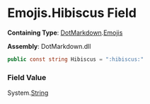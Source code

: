 # Emojis\.Hibiscus Field

**Containing Type**: [DotMarkdown](../../README.md)\.[Emojis](../README.md)

**Assembly**: DotMarkdown\.dll

```csharp
public const string Hibiscus = ":hibiscus:"
```

### Field Value

System\.[String](https://docs.microsoft.com/en-us/dotnet/api/system.string)